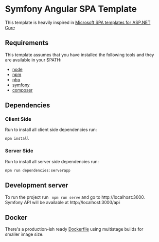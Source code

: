 # Symfony Angular SPA Template
This template is heavily inspired in [Microsoft SPA templates for ASP.NET Core](https://docs.microsoft.com/en-us/aspnet/core/client-side/spa/angular)

## Requirements
This template assumes that you have installed the following tools and they are available in your $PATH:

- [node](https://nodejs.org/en/download/)
- [npm](https://www.npmjs.com/)
- [php](https://www.php.net/)
- [symfony](https://symfony.com/download/)
- [composer](https://getcomposer.org/download/)

## Dependencies

### Client Side
Run to install all client side dependencies run:
```shell script
npm install
```

### Server Side
Run to install all server side dependencies run:
```shell script
npm run dependencies:serverapp
```

## Development server
To run the project run ` npm run serve` and go to http://localhost:3000. Symfony API will be available at http://localhost:3000/api

## Docker
There's a production-ish ready [Dockerfile](Dockerfile) using multistage builds for smaller image size.
